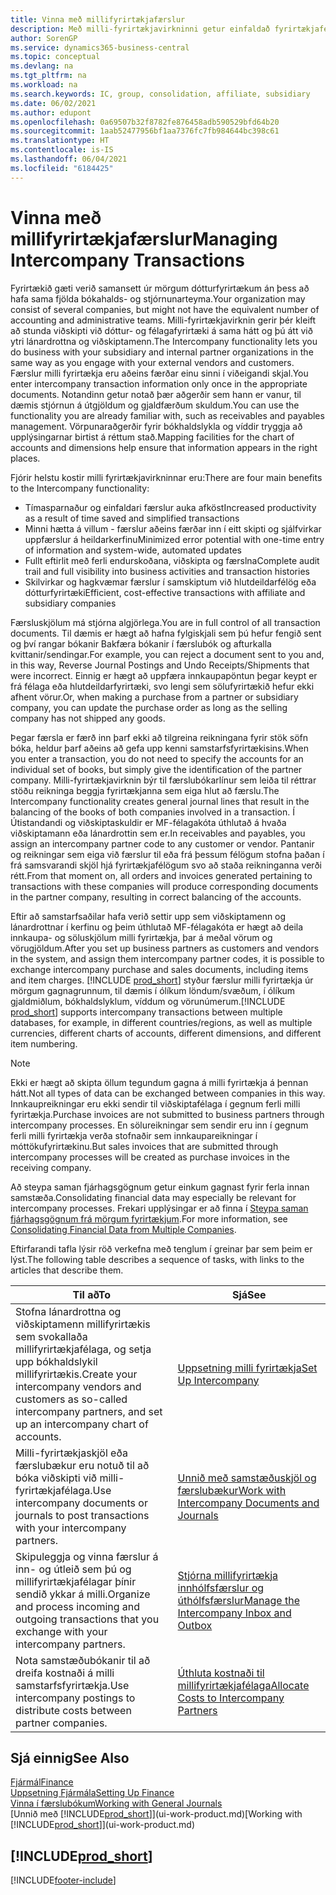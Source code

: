 ```yaml
---
title: Vinna með millifyrirtækjafærslur
description: Með milli-fyrirtækjavirkninni getur einfaldað fyrirtækjaferli og færslur á milli dótturfyrirtækja innan sama fyrirtækis.
author: SorenGP
ms.service: dynamics365-business-central
ms.topic: conceptual
ms.devlang: na
ms.tgt_pltfrm: na
ms.workload: na
ms.search.keywords: IC, group, consolidation, affiliate, subsidiary
ms.date: 06/02/2021
ms.author: edupont
ms.openlocfilehash: 0a69507b32f8782fe876458adb590529bfd64b20
ms.sourcegitcommit: 1aab52477956bf1aa7376fc7fb984644bc398c61
ms.translationtype: HT
ms.contentlocale: is-IS
ms.lasthandoff: 06/04/2021
ms.locfileid: "6184425"
---
```

# <a name="managing-intercompany-transactions"></a><span data-ttu-id="8dbca-103">Vinna með millifyrirtækjafærslur</span><span class="sxs-lookup"><span data-stu-id="8dbca-103">Managing Intercompany Transactions</span></span>

<span data-ttu-id="8dbca-104">Fyrirtækið gæti verið samansett úr mörgum dótturfyrirtækum án þess að hafa sama fjölda bókahalds- og stjórnunarteyma.</span><span class="sxs-lookup"><span data-stu-id="8dbca-104">Your organization may consist of several companies, but might not have the equivalent number of accounting and administrative teams.</span></span> <span data-ttu-id="8dbca-105">Milli-fyrirtækjavirknin gerir þér kleift að stunda viðskipti við dóttur- og félagafyrirtæki á sama hátt og þú átt við ytri lánardrottna og viðskiptamenn.</span><span class="sxs-lookup"><span data-stu-id="8dbca-105">The Intercompany functionality lets you do business with your subsidiary and internal partner organizations in the same way as you engage with your external vendors and customers.</span></span> <span data-ttu-id="8dbca-106">Færslur milli fyrirtækja eru aðeins færðar einu sinni í viðeigandi skjal.</span><span class="sxs-lookup"><span data-stu-id="8dbca-106">You enter intercompany transaction information only once in the appropriate documents.</span></span> <span data-ttu-id="8dbca-107">Notandinn getur notað þær aðgerðir sem hann er vanur, til dæmis stjórnun á útgjöldum og gjaldfærðum skuldum.</span><span class="sxs-lookup"><span data-stu-id="8dbca-107">You can use the functionality you are already familiar with, such as receivables and payables management.</span></span> <span data-ttu-id="8dbca-108">Vörpunaraðgerðir fyrir bókhaldslykla og víddir tryggja að upplýsingarnar birtist á réttum stað.</span><span class="sxs-lookup"><span data-stu-id="8dbca-108">Mapping facilities for the chart of accounts and dimensions help ensure that information appears in the right places.</span></span>  

<span data-ttu-id="8dbca-109">Fjórir helstu kostir milli fyrirtækjavirkninnar eru:</span><span class="sxs-lookup"><span data-stu-id="8dbca-109">There are four main benefits to the Intercompany functionality:</span></span>  

- <span data-ttu-id="8dbca-110">Tímasparnaður og einfaldari færslur auka afköst</span><span class="sxs-lookup"><span data-stu-id="8dbca-110">Increased productivity as a result of time saved and simplified transactions</span></span>  
- <span data-ttu-id="8dbca-111">Minni hætta á villum - færslur aðeins færðar inn í eitt skipti og sjálfvirkar uppfærslur á heildarkerfinu</span><span class="sxs-lookup"><span data-stu-id="8dbca-111">Minimized error potential with one-time entry of information and system-wide, automated updates</span></span>  
- <span data-ttu-id="8dbca-112">Fullt eftirlit með ferli endurskoðana, viðskipta og færslna</span><span class="sxs-lookup"><span data-stu-id="8dbca-112">Complete audit trail and full visibility into business activities and transaction histories</span></span>  
- <span data-ttu-id="8dbca-113">Skilvirkar og hagkvæmar færslur í samskiptum við hlutdeildarfélög eða dótturfyrirtæki</span><span class="sxs-lookup"><span data-stu-id="8dbca-113">Efficient, cost-effective transactions with affiliate and subsidiary companies</span></span>  

<span data-ttu-id="8dbca-114">Færsluskjölum má stjórna algjörlega.</span><span class="sxs-lookup"><span data-stu-id="8dbca-114">You are in full control of all transaction documents.</span></span> <span data-ttu-id="8dbca-115">Til dæmis er hægt að hafna fylgiskjali sem þú hefur fengið sent og því rangar bókanir Bakfæra bókanir í færslubók og afturkalla kvittanir/sendingar.</span><span class="sxs-lookup"><span data-stu-id="8dbca-115">For example, you can reject a document sent to you and, in this way, Reverse Journal Postings and Undo Receipts/Shipments that were incorrect.</span></span> <span data-ttu-id="8dbca-116">Einnig er hægt að uppfæra innkaupapöntun þegar keypt er frá félaga eða hlutdeildarfyrirtæki, svo lengi sem sölufyrirtækið hefur ekki afhent vörur.</span><span class="sxs-lookup"><span data-stu-id="8dbca-116">Or, when making a purchase from a partner or subsidiary company, you can update the purchase order as long as the selling company has not shipped any goods.</span></span>  

<span data-ttu-id="8dbca-117">Þegar færsla er færð inn þarf ekki að tilgreina reikningana fyrir stök söfn bóka, heldur þarf aðeins að gefa upp kenni samstarfsfyrirtækisins.</span><span class="sxs-lookup"><span data-stu-id="8dbca-117">When you enter a transaction, you do not need to specify the accounts for an individual set of books, but simply give the identification of the partner company.</span></span> <span data-ttu-id="8dbca-118">Milli-fyrirtækjavirknin býr til færslubókarlínur sem leiða til réttrar stöðu reikninga beggja fyrirtækjanna sem eiga hlut að færslu.</span><span class="sxs-lookup"><span data-stu-id="8dbca-118">The Intercompany functionality creates general journal lines that result in the balancing of the books of both companies involved in a transaction.</span></span> <span data-ttu-id="8dbca-119">Í Útistandandi og viðskiptaskuldir er MF-félagakóta úthlutað á hvaða viðskiptamann eða lánardrottin sem er.</span><span class="sxs-lookup"><span data-stu-id="8dbca-119">In receivables and payables, you assign an intercompany partner code to any customer or vendor.</span></span> <span data-ttu-id="8dbca-120">Pantanir og reikningar sem eiga við færslur til eða frá þessum félögum stofna þaðan í frá samsvarandi skjöl hjá fyrirtækjafélögum svo að staða reikninganna verði rétt.</span><span class="sxs-lookup"><span data-stu-id="8dbca-120">From that moment on, all orders and invoices generated pertaining to transactions with these companies will produce corresponding documents in the partner company, resulting in correct balancing of the accounts.</span></span>  

<span data-ttu-id="8dbca-121">Eftir að samstarfsaðilar hafa verið settir upp sem viðskiptamenn og lánardrottnar í kerfinu og þeim úthlutað MF-félagakóta er hægt að deila innkaupa- og söluskjölum milli fyrirtækja, þar á meðal vörum og vörugjöldum.</span><span class="sxs-lookup"><span data-stu-id="8dbca-121">After you set up business partners as customers and vendors in the system, and assign them intercompany partner codes, it is possible to exchange intercompany purchase and sales documents, including items and item charges.</span></span> <span data-ttu-id="8dbca-122">[!INCLUDE [prod_short](includes/prod_short.md)] styður færslur milli fyrirtækja úr mörgum gagnagrunnum, til dæmis í ólíkum löndum/svæðum, í ólíkum gjaldmiðlum, bókhaldslyklum, víddum og vörunúmerum.</span><span class="sxs-lookup"><span data-stu-id="8dbca-122">[!INCLUDE [prod_short](includes/prod_short.md)] supports intercompany transactions between multiple databases, for example, in different countries/regions, as well as multiple currencies, different charts of accounts, different dimensions, and different item numbering.</span></span>  

> [!NOTE]
> <span data-ttu-id="8dbca-123">Ekki er hægt að skipta öllum tegundum gagna á milli fyrirtækja á þennan hátt.</span><span class="sxs-lookup"><span data-stu-id="8dbca-123">Not all types of data can be exchanged between companies in this way.</span></span> <span data-ttu-id="8dbca-124">Innkaupreikningar eru ekki sendir til viðskiptafélaga í gegnum ferli milli fyrirtækja.</span><span class="sxs-lookup"><span data-stu-id="8dbca-124">Purchase invoices are not submitted to business partners through intercompany processes.</span></span> <span data-ttu-id="8dbca-125">En sölureikningar sem sendir eru inn í gegnum ferli milli fyrirtækja verða stofnaðir sem innkaupareikningar í móttökufyrirtækinu.</span><span class="sxs-lookup"><span data-stu-id="8dbca-125">But sales invoices that are submitted through intercompany processes will be created as purchase invoices in the receiving company.</span></span>

<span data-ttu-id="8dbca-126">Að steypa saman fjárhagsgögnum getur einkum gagnast fyrir ferla innan samstæða.</span><span class="sxs-lookup"><span data-stu-id="8dbca-126">Consolidating financial data may especially be relevant for intercompany processes.</span></span> <span data-ttu-id="8dbca-127">Frekari upplýsingar er að finna í [Steypa saman fjárhagsgögnum frá mörgum fyrirtækjum](finance-consolidated-company-reporting.md).</span><span class="sxs-lookup"><span data-stu-id="8dbca-127">For more information, see [Consolidating Financial Data from Multiple Companies](finance-consolidated-company-reporting.md).</span></span>

<span data-ttu-id="8dbca-128">Eftirfarandi tafla lýsir röð verkefna með tenglum í greinar þar sem þeim er lýst.</span><span class="sxs-lookup"><span data-stu-id="8dbca-128">The following table describes a sequence of tasks, with links to the articles that describe them.</span></span>

|<span data-ttu-id="8dbca-129">Til að</span><span class="sxs-lookup"><span data-stu-id="8dbca-129">To</span></span> |<span data-ttu-id="8dbca-130">Sjá</span><span class="sxs-lookup"><span data-stu-id="8dbca-130">See</span></span>|
|---|---|
|<span data-ttu-id="8dbca-131">Stofna lánardrottna og viðskiptamenn millifyrirtækis sem svokallaða millifyrirtækjafélaga, og setja upp bókhaldslykil millifyrirtækis.</span><span class="sxs-lookup"><span data-stu-id="8dbca-131">Create your intercompany vendors and customers as so-called intercompany partners, and set up an intercompany chart of accounts.</span></span>|[<span data-ttu-id="8dbca-132">Uppsetning milli fyrirtækja</span><span class="sxs-lookup"><span data-stu-id="8dbca-132">Set Up Intercompany</span></span>](intercompany-how-setup.md)|
|<span data-ttu-id="8dbca-133">Milli-fyrirtækjaskjöl eða færslubækur eru notuð til að bóka viðskipti við milli-fyrirtækjafélaga.</span><span class="sxs-lookup"><span data-stu-id="8dbca-133">Use intercompany documents or journals to post transactions with your intercompany partners.</span></span>|[<span data-ttu-id="8dbca-134">Unnið með samstæðuskjöl og færslubækur</span><span class="sxs-lookup"><span data-stu-id="8dbca-134">Work with Intercompany Documents and Journals</span></span>](intercompany-how-work-documents-journals.md)|
|<span data-ttu-id="8dbca-135">Skipuleggja og vinna færslur á inn- og útleið sem þú og millifyrirtækjafélagar þínir sendið ykkar á milli.</span><span class="sxs-lookup"><span data-stu-id="8dbca-135">Organize and process incoming and outgoing transactions that you exchange with your intercompany partners.</span></span>|[<span data-ttu-id="8dbca-136">Stjórna millifyrirtækja innhólfsfærslur og úthólfsfærslur</span><span class="sxs-lookup"><span data-stu-id="8dbca-136">Manage the Intercompany Inbox and Outbox</span></span>](intercompany-how-manage-intercompany-inbox.md)|
|<span data-ttu-id="8dbca-137">Nota samstæðubókanir til að dreifa kostnaði á milli samstarfsfyrirtækja.</span><span class="sxs-lookup"><span data-stu-id="8dbca-137">Use intercompany postings to distribute costs between partner companies.</span></span>|[<span data-ttu-id="8dbca-138">Úthluta kostnaði til millifyrirtækjafélaga</span><span class="sxs-lookup"><span data-stu-id="8dbca-138">Allocate Costs to Intercompany Partners</span></span>](intercompany-allocate-costs.md)|

## <a name="see-also"></a><span data-ttu-id="8dbca-139">Sjá einnig</span><span class="sxs-lookup"><span data-stu-id="8dbca-139">See Also</span></span>

[<span data-ttu-id="8dbca-140">Fjármál</span><span class="sxs-lookup"><span data-stu-id="8dbca-140">Finance</span></span>](finance.md)  
[<span data-ttu-id="8dbca-141">Uppsetning Fjármála</span><span class="sxs-lookup"><span data-stu-id="8dbca-141">Setting Up Finance</span></span>](finance-setup-finance.md)  
[<span data-ttu-id="8dbca-142">Vinna í færslubókum</span><span class="sxs-lookup"><span data-stu-id="8dbca-142">Working with General Journals</span></span>](ui-work-general-journals.md)  
<span data-ttu-id="8dbca-143">[Unnið með [!INCLUDE[prod_short](includes/prod_short.md)]](ui-work-product.md)</span><span class="sxs-lookup"><span data-stu-id="8dbca-143">[Working with [!INCLUDE[prod_short](includes/prod_short.md)]](ui-work-product.md)</span></span>

## [!INCLUDE[prod_short](includes/free_trial_md.md)]  


[!INCLUDE[footer-include](includes/footer-banner.md)]
